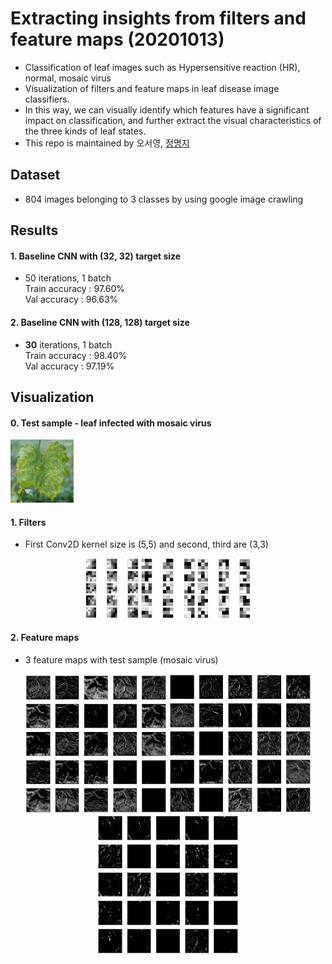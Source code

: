 # Extracting insights from filters and feature maps (20201013)  
- Classification of leaf images such as Hypersensitive reaction (HR), normal, mosaic virus
- Visualization of filters and feature maps in leaf disease image classifiers.
- In this way, we can visually identify which features have a significant impact on classification, and further extract the visual characteristics of the three kinds of leaf states.  
- This repo is maintained by 오서영, [정명지](https://github.com/mongdii)  

## Dataset  
- 804 images belonging to 3 classes by using google image crawling

## Results
#### 1. Baseline CNN with (32, 32) target size
- 50 iterations, 1 batch  
Train accuracy : 97.60%  
Val accuracy : 96.63%  

#### 2. Baseline CNN with **(128, 128)** target size
- **30** iterations, 1 batch  
Train accuracy : 98.40%  
Val accuracy : 97.19%  

## Visualization  
#### 0. Test sample - leaf infected with mosaic virus
<img src="https://github.com/OH-Seoyoung/Extracting_insights_from_filters_and_feature_maps/blob/master/sick_sample.jpg" width="20%">

#### 1. Filters  
- First Conv2D kernel size is (5,5) and second, third are (3,3)  
<div align="center">  
<img src="https://github.com/OH-Seoyoung/Extracting_insights_from_filters_and_feature_maps/blob/master/figure/Conv1.jpg" width="17%">  
<img src="https://github.com/OH-Seoyoung/Extracting_insights_from_filters_and_feature_maps/blob/master/figure/Conv2.jpg" width="17%"> 
<img src="https://github.com/OH-Seoyoung/Extracting_insights_from_filters_and_feature_maps/blob/master/figure/Conv3.jpg" width="17%"> <br>
</div>  

#### 2. Feature maps
- 3 feature maps with test sample (mosaic virus)  
<div align="center">  
<img src="https://github.com/OH-Seoyoung/Extracting_insights_from_filters_and_feature_maps/blob/master/figure/Featuremap1.jpg" width="45%">  
<img src="https://github.com/OH-Seoyoung/Extracting_insights_from_filters_and_feature_maps/blob/master/figure/Featuremap2.jpg" width="45%"> <br>
<img src="https://github.com/OH-Seoyoung/Extracting_insights_from_filters_and_feature_maps/blob/master/figure/Featuremap3.jpg" width="45%"> <br>
</div>  

